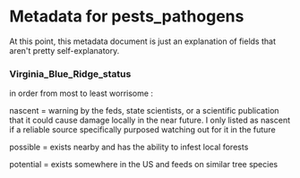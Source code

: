 # Metadata for pests_pathogens

At this point, this metadata document is just an explanation of fields that aren't pretty self-explanatory.


### Virginia_Blue_Ridge_status
in order from most to least worrisome :

nascent = warning by the feds, state scientists, or a scientific publication that it could cause damage locally in the near future. I only listed as nascent if a reliable source specifically purposed watching out for it in the future

possible = exists nearby and has the ability to infest local forests

potential = exists somewhere in the US and feeds on similar tree species 
